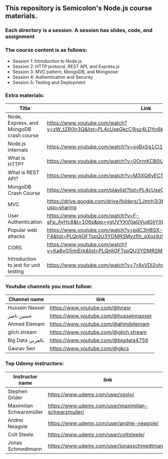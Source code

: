 ## This repository is Semicolon's Node.js course materials.

### Each directory is a session. A session has slides, code, and assignment

### The course content is as follows:

-   Session 1: Introduction to Node.js.
-   Session 2: HTTP protocol, REST API, and Express.js
-   Session 3: MVC pattern, MongoDB, and Mongoose
-   Session 4: Authentication and Security
-   Session 5: Testing and Deployment

### Extra materials:

| Title                                   | Link                                                                                                 |
| --------------------------------------- | ---------------------------------------------------------------------------------------------------- |
| Node, Express, and MongoDB crash course | https://www.youtube.com/watch?v=zW_tZR0Ir3Q&list=PL4cUxeGkcC9jsz4LDYc6kv3ymONOKxwBU&index=11         |
| Node.js internals                       | https://www.youtube.com/watch?v=ooBxSg1Cl1w                                                          |
| What is HTTP?                           | https://www.youtube.com/watch?v=0OrmKCB0UrQ                                                          |
| What is REST API?                       | https://www.youtube.com/watch?v=M3XQ6yEC51Q&t                                                        |
| MongoDB Crash Course                    | https://www.youtube.com/playlist?list=PL4cUxeGkcC9h77dJ-QJlwGlZlTd4ecZOA                             |
| MVC                                     | https://drive.google.com/drive/folders/1Jmrh3i3f2pbWxncKwPpCQfoF5NSoXmwb?usp=sharing                 |
| User Authentication                     | https://www.youtube.com/watch?v=F-sFp_AvHc8&t=106s&pp=ygUVYXV0aGVudGljYXRpb24gaW4ganNc               |
| Popular web attacks                     | https://www.youtube.com/watch?v=pdC3H8SX-F4&list=PLQnljOFTspQU3YDMRSMvzflh_qXoz9zfv&index=40&pp=iAQB |
| CORS                                    | https://www.youtube.com/watch?v=Ka8vG5miErk&list=PLQnljOFTspQU3YDMRSMvzflh_qXoz9zfv&index=11         |
| Introduction to jest for unit testing   | https://www.youtube.com/watch?v=7r4xVDI2vho                                                          |

### Youtube channels you must follow:

| Channel name     | link                                   |
| ---------------- | -------------------------------------- |
| Hussein Nasser   | https://www.youtube.com/@hnasr         |
| حسين ناصر        | https://www.youtube.com/@husseinnasser |
| Ahmed Elemam     | https://www.youtube.com/@ahmdelemam    |
| glich.stream     | https://www.youtube.com/@glich.stream  |
| Big Data بالعربي | https://www.youtube.com/@bigdata4756   |
| Gaurav Sen       | https://www.youtube.com/@gkcs          |

### Top Udemy instructors:

| Instructor name          | link                                                 |
| ------------------------ | ---------------------------------------------------- |
| Stephen Grider           | https://www.udemy.com/user/sgslo/                    |
| Maximilian Schwarzmüller | https://www.udemy.com/user/maximilian-schwarzmuller/ |
| Andrei Neagoie           | https://www.udemy.com/user/andrei-neagoie/           |
| Colt Steele              | https://www.udemy.com/user/coltsteele/               |
| Jonas Schmedtmann        | https://www.udemy.com/user/jonasschmedtmann/         |
